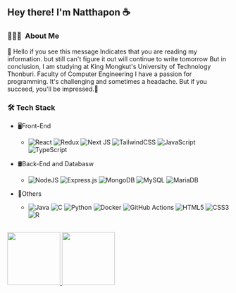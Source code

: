 
<h2> Hey there! I'm Natthapon ☕</h2>

<h3> 👨🏻‍💻 &nbsp;About Me </h3>
 👋 Hello if you see this message Indicates that you are reading my information. but still can't figure it out will continue to write tomorrow But in conclusion, I am studying at King Mongkut's University of Technology Thonburi. Faculty of Computer Engineering I have a passion for programming. It's challenging and sometimes a headache. But if you succeed, you'll be impressed.🌈

### 🛠 Tech Stack
- 🖥Front-End 
  - ![React](https://img.shields.io/badge/react-%2320232a.svg?style=for-the-badge&logo=react&logoColor=%2361DAFB)
    ![Redux](https://img.shields.io/badge/redux-%23593d88.svg?style=for-the-badge&logo=redux&logoColor=white)
    ![Next JS](https://img.shields.io/badge/Next-black?style=for-the-badge&logo=next.js&logoColor=white)
    ![TailwindCSS](https://img.shields.io/badge/tailwindcss-%2338B2AC.svg?style=for-the-badge&logo=tailwind-css&logoColor=white)
    ![JavaScript](https://img.shields.io/badge/javascript-%23323330.svg?style=for-the-badge&logo=javascript&logoColor=%23F7DF1E)
    ![TypeScript](https://img.shields.io/badge/typescript-%23007ACC.svg?style=for-the-badge&logo=typescript&logoColor=white)

- 🛢Back-End and Databasw
  - ![NodeJS](https://img.shields.io/badge/node.js-6DA55F?style=for-the-badge&logo=node.js&logoColor=white)
    ![Express.js](https://img.shields.io/badge/express.js-%23404d59.svg?style=for-the-badge&logo=express&logoColor=%2361DAFB)
    ![MongoDB](https://img.shields.io/badge/MongoDB-%234ea94b.svg?style=for-the-badge&logo=mongodb&logoColor=white)
    ![MySQL](https://img.shields.io/badge/mysql-%2300f.svg?style=for-the-badge&logo=mysql&logoColor=white)
    ![MariaDB](https://img.shields.io/badge/MariaDB-003545?style=for-the-badge&logo=mariadb&logoColor=white)
    
- 🔧Others
  - ![Java](https://img.shields.io/badge/java-%23ED8B00.svg?style=for-the-badge&logo=java&logoColor=white)
    ![C](https://img.shields.io/badge/c-%2300599C.svg?style=for-the-badge&logo=c&logoColor=white)
    ![Python](https://img.shields.io/badge/python-3670A0?style=for-the-badge&logo=python&logoColor=ffdd54)
    ![Docker](https://img.shields.io/badge/docker-%230db7ed.svg?style=for-the-badge&logo=docker&logoColor=white)
    ![GitHub Actions](https://img.shields.io/badge/github%20actions-%232671E5.svg?style=for-the-badge&logo=githubactions&logoColor=white)
    ![HTML5](https://img.shields.io/badge/html5-%23E34F26.svg?style=for-the-badge&logo=html5&logoColor=white)
    ![CSS3](https://img.shields.io/badge/css3-%231572B6.svg?style=for-the-badge&logo=css3&logoColor=white)
    ![R](https://img.shields.io/badge/r-%23276DC3.svg?style=for-the-badge&logo=r&logoColor=white)

<br/>
<a href="https://github.com/Porping">
  <img height="120em"  src="https://github-readme-stats.vercel.app/api?username=Porping&theme=dracula&show_icons=true" />
  <img height="120em"  src="https://github-readme-stats.vercel.app/api/top-langs/?username=Porping&theme=dracula&layout=compact" />
</a>
